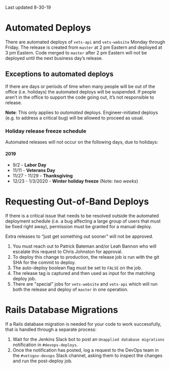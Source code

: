 Last updated 8-30-19

# Automated Deploys

There are automated deploys of `vets-api` and `vets-website` Monday through Friday. The release is created from `master` at 2 pm Eastern and deployed at 3 pm Eastern. Code merged to `master` after 2 pm Eastern will not be deployed until the next business day’s release. 

## Exceptions to automated deploys

If there are days or periods of time when many people will be out of the office (i.e. holidays) the automated deploys will be suspended. If people aren’t in the office to support the code going out, it’s not responsible to release.

**Note**: This only applies to _automated_ deploys. Engineer-initiated deploys (e.g. to address a critical bug) will be allowed to proceed as usual.

### Holiday release freeze schedule

Automated releases will not occur on the following days, due to holidays:

#### 2019

* 9/2 - **Labor Day**
* 11/11 - **Veterans Day**
* 11/27 - 11/29 - **Thanksgiving**
* 12/23 - 1/3/2020 - **Winter holiday freeze** (Note: *two weeks*)

# Requesting Out-of-Band Deploys

If there is a critical issue that needs to be resolved outside the automated deployment schedule (i.e. a bug affecting a large group of users that must be fixed right away), permission must be granted for a manual deploy. 

Extra releases to “just get something out sooner” will not be approved.

1. You must reach out to Patrick Bateman and/or Leah Bannon who will escalate this request to Chris Johnston for approval. 
1. To deploy this change to production, the release job is run with the git SHA for the commit to deploy. 
1. The auto-deploy boolean flag must be set to `FALSE` on the job. 
1. The release tag is captured and then used as input for the matching deploy job. 
1. There are "special" jobs for `vets-website` and `vets-api` which will run both the release and deploy of `master` in one operation.

# Rails Database Migrations

If a Rails database migration is needed for your code to work successfully, that is handled through a separate process:

1. Wait for the Jenkins Slack bot to post an `Unapplied database migrations` notification in `#devops-deploys`.
1. Once the notification has posted, log a request to the DevOps team in the `#vetsgov-devops` Slack channel, asking them to inspect the changes and run the post-deploy job.
